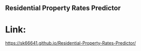 ## Residential Property Rates Predictor

# Link:

https://sk66641.github.io/Residential-Property-Rates-Predictor/
